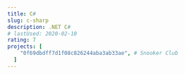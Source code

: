 ```yaml
---
title: C#
slug: c-sharp
description: .NET C#
# lastUsed: 2020-02-10
rating: 7
projects: [
    "0f69dbdff7d1f08c826244aba3ab33ae", # Snooker Club
  ]
---
```

